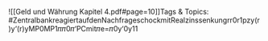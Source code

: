
![[Geld und Währung Kapitel 4.pdf#page=10]]Tags & Topics:
   #ZentralbankreagiertaufdenNachfrageschockmitRealzinssenkungrr0r1pzy(r)y‘(r)yMP0MP1𝜋𝜋0𝜋‘PCmit𝜋e=𝜋0y‘0y11